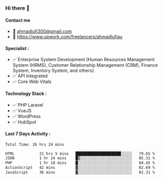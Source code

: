 ### Hi there 👋

#### Contact me 
- :email: ahmadlufi300@gmail.com
- 🔭 https://www.upwork.com/freelancers/ahmadlufiau

#### Specialist :
- ✅ Enterprise System Development (Human Resources Management System (HRMS), Customer Relationship Management (CRM), Finance System, Inventory System, and others)
- ✅ API Integrated
- ✅ Core Web Vitals

#### Technology Stack :

- ✅ PHP Laravel
- ✅ VueJS
- ✅ WordPress
- ✅ HubSpot

#### Last 7 Days Activity :
<!--START_SECTION:waka-->

```txt
Total Time: 26 hrs 24 mins

HTML           21 hrs 5 mins   ████████████████████░░░░░   79.65 %
JSON           1 hr 24 mins    █▒░░░░░░░░░░░░░░░░░░░░░░░   05.31 %
PHP            1 hr 10 mins    █░░░░░░░░░░░░░░░░░░░░░░░░   04.45 %
ActionScript   42 mins         ▓░░░░░░░░░░░░░░░░░░░░░░░░   02.69 %
JavaScript     36 mins         ▓░░░░░░░░░░░░░░░░░░░░░░░░   02.31 %
```

<!--END_SECTION:waka-->

<!--
**ahmadlufiau/ahmadlufiau** is a ✨ _special_ ✨ repository because its `README.md` (this file) appears on your GitHub profile.

Here are some ideas to get you started:

- 🔭 I’m currently working on ...
- 🌱 I’m currently learning ...
- 👯 I’m looking to collaborate on ...
- 🤔 I’m looking for help with ...
- 💬 Ask me about ...
- 📫 How to reach me: ...
- 😄 Pronouns: ...
- ⚡ Fun fact: ...
-->
